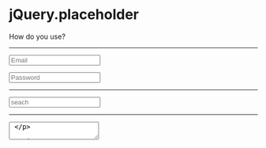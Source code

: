 jQuery.placeholder
==================================================

How do you use?

--------------------------------------

<p> <input type="text" placeholder="Email"> </p>
<p> <input type="password" placeholder="Password"> </p>

<script type="text/javascript">

	$.placeholder();

</script>

--------------------------------------

<p> <input type="text" id="search" placeholder="seach"> </p>


<script type="text/javascript">

	$('#search').placeholder();

</script>

--------------------------------------

<p> <textarea type="text" id="description"> </p>

<script type="text/javascript">

	$('#description').placeholder('Description');

</script>
